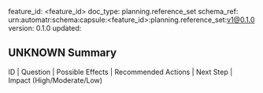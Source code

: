 feature_id: <feature_id>
doc_type: planning.reference_set
schema_ref: urn:automatr:schema:capsule:<feature_id>:planning.reference_set:v1@0.1.0
version: 0.1.0
updated: <YYYY-MM-DD>

## UNKNOWN Summary
ID | Question | Possible Effects | Recommended Actions | Next Step | Impact (High/Moderate/Low)
